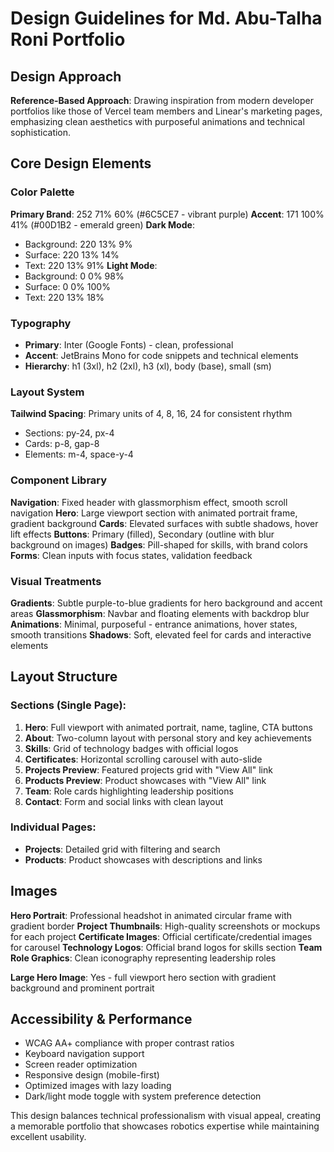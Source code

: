 # Design Guidelines for Md. Abu-Talha Roni Portfolio

## Design Approach
**Reference-Based Approach**: Drawing inspiration from modern developer portfolios like those of Vercel team members and Linear's marketing pages, emphasizing clean aesthetics with purposeful animations and technical sophistication.

## Core Design Elements

### Color Palette
**Primary Brand**: 252 71% 60% (#6C5CE7 - vibrant purple)
**Accent**: 171 100% 41% (#00D1B2 - emerald green)
**Dark Mode**: 
- Background: 220 13% 9%
- Surface: 220 13% 14%
- Text: 220 13% 91%
**Light Mode**:
- Background: 0 0% 98%
- Surface: 0 0% 100%
- Text: 220 13% 18%

### Typography
- **Primary**: Inter (Google Fonts) - clean, professional
- **Accent**: JetBrains Mono for code snippets and technical elements
- **Hierarchy**: h1 (3xl), h2 (2xl), h3 (xl), body (base), small (sm)

### Layout System
**Tailwind Spacing**: Primary units of 4, 8, 16, 24 for consistent rhythm
- Sections: py-24, px-4
- Cards: p-8, gap-8
- Elements: m-4, space-y-4

### Component Library

**Navigation**: Fixed header with glassmorphism effect, smooth scroll navigation
**Hero**: Large viewport section with animated portrait frame, gradient background
**Cards**: Elevated surfaces with subtle shadows, hover lift effects
**Buttons**: Primary (filled), Secondary (outline with blur background on images)
**Badges**: Pill-shaped for skills, with brand colors
**Forms**: Clean inputs with focus states, validation feedback

### Visual Treatments
**Gradients**: Subtle purple-to-blue gradients for hero background and accent areas
**Glassmorphism**: Navbar and floating elements with backdrop blur
**Animations**: Minimal, purposeful - entrance animations, hover states, smooth transitions
**Shadows**: Soft, elevated feel for cards and interactive elements

## Layout Structure

### Sections (Single Page):
1. **Hero**: Full viewport with animated portrait, name, tagline, CTA buttons
2. **About**: Two-column layout with personal story and key achievements
3. **Skills**: Grid of technology badges with official logos
4. **Certificates**: Horizontal scrolling carousel with auto-slide
5. **Projects Preview**: Featured projects grid with "View All" link
6. **Products Preview**: Product showcases with "View All" link  
7. **Team**: Role cards highlighting leadership positions
8. **Contact**: Form and social links with clean layout

### Individual Pages:
- **Projects**: Detailed grid with filtering and search
- **Products**: Product showcases with descriptions and links

## Images
**Hero Portrait**: Professional headshot in animated circular frame with gradient border
**Project Thumbnails**: High-quality screenshots or mockups for each project
**Certificate Images**: Official certificate/credential images for carousel
**Technology Logos**: Official brand logos for skills section
**Team Role Graphics**: Clean iconography representing leadership roles

**Large Hero Image**: Yes - full viewport hero section with gradient background and prominent portrait

## Accessibility & Performance
- WCAG AA+ compliance with proper contrast ratios
- Keyboard navigation support
- Screen reader optimization
- Responsive design (mobile-first)
- Optimized images with lazy loading
- Dark/light mode toggle with system preference detection

This design balances technical professionalism with visual appeal, creating a memorable portfolio that showcases robotics expertise while maintaining excellent usability.